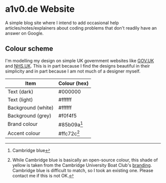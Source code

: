 # a1v0.de Website

A simple blog site where I intend to add occasional help articles/notes/explainers about coding problems that don't readily have an answer on Google.

## Colour scheme

I'm modelling my design on simple UK government websites like [GOV.UK](https://www.gov.uk/) and [NHS.UK](https://www.nhs.uk/). This is in part because I find the designs beautiful in their simplicity and in part because I am not much of a designer myself.

| **Item** | **Colour (hex)** |
| - | - |
| Text (dark) | #000000 |
| Text (light) | #ffffff |
| Background (white) | #ffffff |
| Background (grey) | #f0f4f5 |
| Brand colour | #85b09a[^1] |
| Accent colour | #ffc72c[^2] |

[^1]: Cambridge blue

[^2]: While Cambridge blue is basically an open-source colour, this shade of yellow is taken from the Cambridge University Boat Club's [branding](https://cubc.org.uk/app/uploads/2020/08/CUBC-Brand-Guidelines.pdf). Cambridge blue is difficult to match, so I took an existing one. Please contact me if this is not OK.
